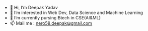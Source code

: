 - 👋 Hi, I’m Deepak Yadav
- 👀 I’m interested in Web Dev, Data Science and Machine Learning
- 🌱 I’m currently pursing Btech in CSE(AI&ML)
- 📫 Mail me : nero58.deepak@gmail.com

<!---
nero58/nero58 is a ✨ special ✨ repository because its `README.md` (this file) appears on your GitHub profile.
You can click the Preview link to take a look at your changes.
--->
